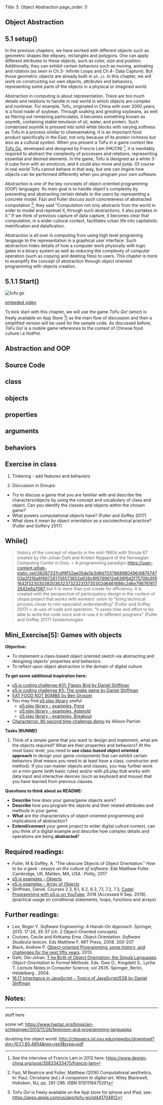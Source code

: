 Title: 5. Object Abstraction
page_order: 5

## Object Abstraction

## 5.1 setup()
In the previous chapters, we have worked with different objects such as geometric shapes like ellipses, rectangles and polygons. One can apply different attributes to these objects, such as color, size and position. Additionally, they can exhibit certain behaviors such as moving, animating and rotation (as seen in Ch.3- Infinite Loops and Ch.4- Data Capture). But those geometric objects are already built-in `p5.js`. In this chapter, we will work on constructing our own objects, attributes and behaviors, representing some parts of the objects in a physical or imagined world.

Abstraction in computing is about representation. There are too much details and relations to handle in real world in which objects are complex and nonlinear. For example, Tofu, originated in China with over 2000 years, is a food made of soybean. Through soaking and grinding soybeans, as well as filering out remaining particulates, it becomes something known as soymilk, containing stable emulsion of oil, water, and protein. Such condensed soymilk is pressed into solid white blocks with varying softness as Tofu in a process similar to cheesemaking. It is an important food product specifically in the East, not only because of its protein richness but also as a cultural symbol. When you present a ToFu in a game context like [Tofu Go](https://www.dbdbking.com/Tofu-Go), developed and designed by Francis Lam (HK/CN) [^francis], it is inevitably required to abstract the complexity of processes and relations, representing essential and desired elements. In the game, Tofu is designed as a white 3-d cube form with an emoticon, and it could also move and jump. Of course in real world Tofu cannot behave in that way, but one can imgine how objects can be performed differently when you program your own software. 

Abstraction is one of the key concepts of object-oriented programming (OOP) languages. Its main goal is to handle object's complexity by presenting and abstracting certain details to the users by representing a concrete model. Fazi and Fuller discuss such concreteness of abstracted computation [^Fazi], they said "Computation not only abstracts from the world in order to model and represet it; through such abstractions, it also partakes in it." If we think of previous capture of data capture, it becomes clear that computation, in a wider cultural context, facilitates urban life into capitalistic metrification and datafication.

Abstraction is all over in computing from using high level programing langauge to the representation in a graphical user interface. Such abstraction hides details of how a computer work physically with logic gates in a binary system as well as reducing the complexity of computer operation (such as copying and deleting files) to users. This chapter is more to examplify the concept of abstraction through object oriented programming with objects creation. 

## 5.1.1 Start()
![tofu go](ch5_1.png)

[embeded video](https://www.youtube.com/watch?v=V9NirY55HfU])

To kick start with this chapter, we will use the game *ToFu Go!* (which is freely available on App Store [^App]) as the main flow of discussion and then a simplified version will be used for the sample code. As discussed before, *ToFu Go!* is a mobile game references to the context of Chinese food culture i.e HotPot. 

## Abstraction and OOP 


## Source Code 

## class

## objects

## properties

## arguments

## behaviors

## Exercise in class

1. Tinkering - add features and behaviors 

2. Discussion in Groups:

- Try to discuss a game that you are familiar with and describe the characters/objects by using the concept and vocabulary of class and object. Can you identify the classes and objects within the chosen game?
- What powers computational objects have? (Fuller and Goffey 2017)
- What does it mean by object orientation as a sociotechnical practice? (Fuller and Goffery 2017)

## While()

> history of the concept of objects in the mid-1960s with Simula 67 created by Ole-Johan Dahl and Kristen Nygaard of the Norwegian Computing Center in Oslo. > A programming paradigm
https://user-content.gitlab-static.net/38287337cdf9f32ae05de5b3d9d7037868960496/687474703a2f2f6a6f667261706573652e626c6f6769612e636f6d2f75706c6f61642f32303038303632373232313730302d6461686c2d6e7967616172642e6a7067
> but it is more than just create for efficiency. It is created with the perspective of participatory design in the context of utopia project that works iwth workers' union to "bring technical process closer to non-specialist understanding" (Fuller and Goffey 2017) > re-use of code and operation: "it saves time and effort to be able to write the code once and re-use it in different programs" (Fuller and Goffey 2017)
> Epistemologies

## Mini_Exercise[5]: Games with objects

**Objective:**
- To implement a class-based object oriented sketch via abstracting and designing objects' properties and behaviors.
- To reflect upon object abstraction in the domain of digital culture

**To get some additional inspiration here:**
- [p5.js coding challenge #31: Flappy Bird by Daniel Shiffman](https://www.youtube.com/watch?v=cXgA1d_E-jY)
- [p5.js coding challenge #3: The snake game by Daniel Shiffman](https://www.youtube.com/watch?v=AaGK-fj-BAM)
- [EAT FOOD NOT BOMBS by Ben Grosser](https://editor.p5js.org/bengrosser/full/Ml3Nj2X6w?fbclid=IwAR0pegtorx1cyYYKsEh8jNXTHdFika6tGIGOjEUgr8vTXGLHv6ajYuY4EQI)
- You may find [p5.play library](http://p5play.molleindustria.org/) useful
  - [p5.play library - examples, Pong](http://p5play.molleindustria.org/examples/index.html?fileName=pong.js)
  - [p5.play library - examples, Asteroid](http://p5play.molleindustria.org/examples/index.html?fileName=asteroids.js)
  - [p5.play library - examples, Breakout](http://p5play.molleindustria.org/examples/index.html?fileName=breakout.js)
- [Characterror: 90 second time challenge demo](http://characterror.decontextualize.com/) by Allison Parrish

**Tasks (RUNME)**
1. Think of a simple game that you want to design and implement, what are the objects required? What are their properties and behaviors? At the most basic level, you need to **use class-based object oriented approach** to design your game components that can exhibit certain behaviors (that means you need to at least have a class, constructor and method). If you can master objects and classes, you may further work on a mini game (with basic rules) and/or with p5.play that works with data input and interactive devices (such as keyboard and mouse) that you have learned from previous classes.

**Questions to think about as README:**
- **Describe** how does your game/game objects work?
- **Describe** how you program the objects and their related attributes and methods in your game.
- **What** are the characteristics of object-oriented programming and implications of abstraction? 
- **Extend/connect** your game project to wider digital culture context, can you think of a digital example and describe how complex details and operations are being **abstracted**?

## Required readings:
- Fuller, M & Goffey, A. "The obscure Objects of Object Orientation." *How to be a geek : essays on the culture of software*. Eds Matthew Fuller. Cambridge, UK, Malden, MA, USA : Polity, 2017
- [p5.js examples - Objects](https://p5js.org/examples/objects-objects.html)
- [p5.js examples - Array of Objects](https://p5js.org/examples/objects-array-of-objects.html)
- Shiffman, Daniel. Courses 2.3, 6.1, 6.2, 6.3, 7.1, 7.2, 7.3, [Code! Programming with p5.js on YouTube](https://www.youtube.com/watch?v=8j0UDiN7my4&list=PLRqwX-V7Uu6Zy51Q-x9tMWIv9cueOFTFA), 2018 [Accessed 9 Sep. 2019]. (practical usage on conditional statements, loops, functions and arrays)

## Further readings:
- Lee, Roger Y. *Software Engineering: A Hands-On Approach*. Springer, 2013. 17-24, 35-37 (ch. 2 Object-Oriented concepts)
- Crutzen, Cecile and Kotkamp Erna. Object Orientation. *Software Studies\a lexicon*. Eds Matthew F. MIT Press, 2008. 200-207
- Black, Andrew P. [Object-oriented Programming: some history, and challenges for the next fifty years](https://arxiv.org/abs/1303.0427). 2013.
- Dahl, Ole-Johan. [T he Birth of Object Orientation: the Simula Languages](https://link.springer.com/chapter/10.1007/978-3-540-39993-3_3). *Object-Orientation to Formal Methods*. Eds. Owe O., Krogdahl S., Lyche T. Lecture Notes in Computer Science, vol 2635. Springer, Berlin, Heidelberg . 2004.
- [16.17 Inheritance in JavaScript - Topics of JavaScript/ES6 by Daniel Shiffman](https://www.youtube.com/watch?v=MfxBfRD0FVU&feature=youtu.be&fbclid=IwAR14JwOuRnCXYUIKV7DxML3ORwPIttOPPKhqTCKehbq4EcxbtdZDXJDr4b0)

## Notes:
[^Fazi]: Fazi, M Beatrice and Fuller, Matthew (2016) Computational aesthetics. In: Paul, Christiane (ed.) *A companion to digital art*. Wiley Blackwell, Hoboken, NJ, pp. 281-296. ISBN 9781118475201

[^francis]: See the interview of Francis Lam in 2012 here: https://www.design-china.org/post/35833433475/francis-lam

[^App]: *ToFu Go!* is freely available on the App store for iphone and iPad, see: https://apps.apple.com/us/app/tofu-go/id441704812 


---

stuff here

some ref: https://www.hastac.org/blogs/ari-schlesinger/2013/11/26/feminism-and-programming-languages

doubting the object world: http://citeseerx.ist.psu.edu/viewdoc/download?doi=10.1.1.90.4954&rep=rep1&type=pdf

